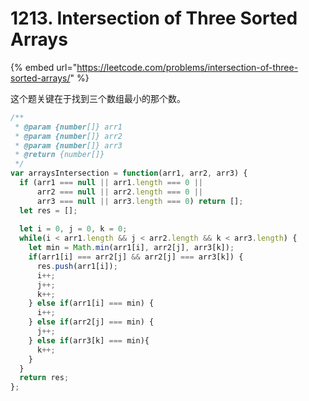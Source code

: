 # 1213. Intersection of Three Sorted Arrays

{% embed url="https://leetcode.com/problems/intersection-of-three-sorted-arrays/" %}

这个题关键在于找到三个数组最小的那个数。

```javascript
/**
 * @param {number[]} arr1
 * @param {number[]} arr2
 * @param {number[]} arr3
 * @return {number[]}
 */
var arraysIntersection = function(arr1, arr2, arr3) {
  if (arr1 === null || arr1.length === 0 ||
      arr2 === null || arr2.length === 0 ||
      arr3 === null || arr3.length === 0) return [];
  let res = [];
  
  let i = 0, j = 0, k = 0;
  while(i < arr1.length && j < arr2.length && k < arr3.length) {
    let min = Math.min(arr1[i], arr2[j], arr3[k]);
    if(arr1[i] === arr2[j] && arr2[j] === arr3[k]) {
      res.push(arr1[i]);
      i++;
      j++;
      k++;
    } else if(arr1[i] === min) {
      i++;
    } else if(arr2[j] === min) {
      j++;
    } else if(arr3[k] === min){
      k++;
    }
  }
  return res;
};
```

